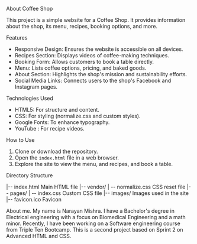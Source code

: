  About Coffee Shop 

This project is a simple website for a Coffee Shop. It provides information about the shop, its menu, recipes, booking options, and more.

 Features

- Responsive Design: Ensures the website is accessible on all devices.
- Recipes Section: Displays videos of coffee-making techniques.
- Booking Form: Allows customers to book a table directly.
- Menu: Lists coffee options, pricing, and baked goods.
- About Section: Highlights the shop's mission and sustainability efforts.
- Social Media Links: Connects users to the shop's Facebook and Instagram pages.

 Technologies Used

- HTML5: For structure and content.
- CSS: For styling (normalize.css and custom styles).
- Google Fonts: To enhance typography.
- YouTube : For recipe videos.

 How to Use

1. Clone or download the repository.
2. Open the `index.html` file in a web browser.
3. Explore the site to view the menu, and recipes, and book a table.

 Directory Structure

|-- index.html               Main HTML file
|-- vendor/
|   -- normalize.css        CSS reset file
|-- pages/
|   -- index.css            Custom CSS file
|-- images/                  Images used in the site
|-- favicon.ico              Favicon


About me.
My name is Narayan Mishra. I have a Bachelor's degree in Electrical engineering with a focus on Biomedical Engineering and a math minor. Recently, I have been working on a Software engineering course from Triple Ten Bootcamp. This is a second project based on Sprint 2 on Advanced HTML and CSS. 



